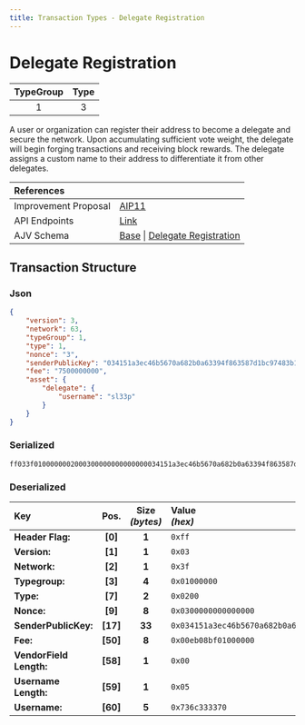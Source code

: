 ```yaml
---
title: Transaction Types - Delegate Registration
---
```


# Delegate Registration

| TypeGroup | Type  |
| :-------: | :---: |
|     1     |   3   |

A user or organization can register their address to become a delegate and secure the network. Upon accumulating sufficient vote weight, the delegate will begin forging transactions and receiving block rewards. The delegate assigns a custom name to their address to differentiate it from other delegates.

| References           |                                                                                                                                                                                                                                                           |
| :------------------- | :-------------------------------------------------------------------------------------------------------------------------------------------------------------------------------------------------------------------------------------------------------- |
| Improvement Proposal | [AIP11](https://github.com/ArkEcosystem/AIPs/blob/master/AIPS/aip-11.md)                                                                                                                                                                                  |
| API Endpoints        | [Link](/docs/api/public-rest-api/endpoints/transactions)                                                                                                                                                                                                  |
| AJV Schema           | [Base](https://github.com/Solar-network/core/blob/main/packages/crypto/src/transactions/types/schemas.ts#L17-L46) \| [Delegate Registration](https://github.com/Solar-network/core/blob/main/packages/crypto/src/transactions/types/schemas.ts#L103-L124) |

## Transaction Structure

### Json

```json
{
    "version": 3,
    "network": 63,
    "typeGroup": 1,
    "type": 1,
    "nonce": "3",
    "senderPublicKey": "034151a3ec46b5670a682b0a63394f863587d1bc97483b1b6c70eb58e7f0aed192",
    "fee": "7500000000",
    "asset": {
        "delegate": {
            "username": "sl33p"
        }
    }
}
```

### Serialized

```shell
ff033f0100000002000300000000000000034151a3ec46b5670a682b0a63394f863587d1bc97483b1b6c70eb58e7f0aed19200eb08bf010000000005736c333370
```

### Deserialized

| Key                     |   Pos.   | Size<br/>_(bytes)_ | Value<br/>_(hex)_                                                      |
| :---------------------- | :------: | :----------------: | :--------------------------------------------------------------------- |
| **Header Flag:**        | **[0]**  |       **1**        | `0xff`                                                                 |
| **Version:**            | **[1]**  |       **1**        | `0x03`                                                                 |
| **Network:**            | **[2]**  |       **1**        | `0x3f`                                                                 |
| **Typegroup:**          | **[3]**  |       **4**        | `0x01000000`                                                           |
| **Type:**               | **[7]**  |       **2**        | `0x0200`                                                               |
| **Nonce:**              | **[9]**  |       **8**        | `0x0300000000000000`                                                   |
| **SenderPublicKey:**    | **[17]** |       **33**       | `0x034151a3ec46b5670a682b0a63394f863587d1bc97483b1b6c70eb58e7f0aed192` |
| **Fee:**                | **[50]** |       **8**        | `0x00eb08bf01000000`                                                   |
| **VendorField Length:** | **[58]** |       **1**        | `0x00`                                                                 |
| **Username Length:**    | **[59]** |       **1**        | `0x05`                                                                 |
| **Username:**           | **[60]** |       **5**        | `0x736c333370`                                                         |
